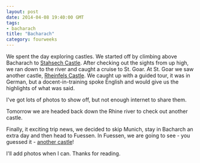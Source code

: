 ```yaml
---
layout: post
date: 2014-04-08 19:40:00 GMT
tags:
- bacharach
title: "Bacharach"
category: fourweeks
---
```

<p>We spent the day exploring castles. We started off by climbing above Bacharach to <a href="http://en.wikipedia.org/wiki/Stahleck_Castle">Stahsech Castle</a>. After checking out the sights from up high, we ran down to the river and caught a cruise to St. Goar. At St. Goar we saw another castle,&nbsp;<a href="http://en.wikipedia.org/wiki/Rheinfels_Castle">Rheinfels Castle</a>. We caught up with a guided tour, it was in German, but a docent-in-training spoke English and would give us the highlights of what was said.&nbsp;</p>
<p>I've got lots of photos to show off, but not enough internet to share them.</p>
<p>Tomorrow we are headed back down the Rhine river to check out another castle.</p>
<p>Finally, it exciting trip news, we decided to skip Munich, stay in Bacharch an extra day and then head to Fuessen. In Fuessen, we are going to see - you guessed it - <a href="http://en.wikipedia.org/wiki/Neuschwanstein_Castle">another castle</a>!</p>
<p>I'll add photos when I can. Thanks for reading.</p>
